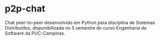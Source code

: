 # p2p-chat
Chat peer-to-peer desenvolvido em Python para disciplina de Sistemas Distribuídos, disponibilizada no 5 semestre do curso Engenharia de Software da PUC-Campinas.
